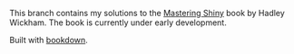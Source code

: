 This branch contains my solutions to the [Mastering Shiny](https://mastering-shiny.org/) book by Hadley Wickham. The book is currently under early development.

Built with [bookdown](https://bookdown.org/yihui/bookdown/).
